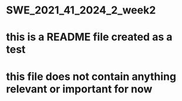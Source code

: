 # SWE_2021_41_2024_2_week2
# this is a README file created as a test
# this file does not contain anything relevant or important for now
